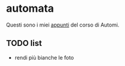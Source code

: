 # automata

Questi sono i miei [appunti](<https://raw.githubusercontent.com/ph04/automata/main/Automi: Calcolabilità e Complessità.pdf>) del corso di Automi.

## TODO list

- rendi più bianche le foto
